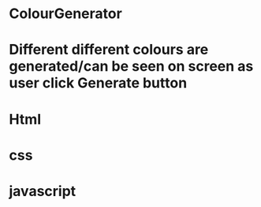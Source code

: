 # ColourGenerator
# Different different colours are generated/can be seen on screen as user click Generate button
# Html
# css
# javascript
